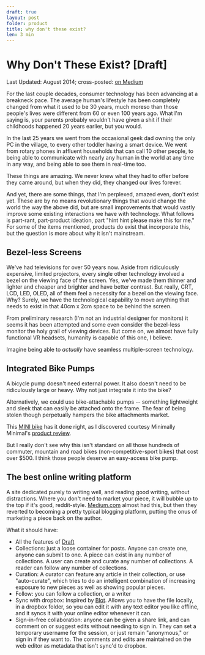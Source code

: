 ```yaml
---
draft: true
layout: post
folder: product
title: why don't these exist?
len: 3 min
---
```


# Why Don't These Exist? \[Draft\]
<div class="essay-date"><span class="essay-map">Last Updated:</span> August 2014; <span class="essay-map">cross-posted:</span> <a href="https://medium.com/@keerthiko/toys-to-games-25d35b40425d">on Medium</a></div>

For the last couple decades, consumer technology has been advancing at a breakneck pace. The average human's lifestyle has been completely changed from what it used to be 30 years, much moreso than those people's lives were different from 60 or even 100 years ago. What I'm saying is, your parents probably wouldn't have given a shit if their childhoods happened 20 years earlier, but you would.

In the last 25 years we went from the occasional geek dad owning the only PC in the village, to every other toddler having a smart device. We went from rotary phones in affluent households that can call 10 other people, to being able to communicate with nearly any human in the world at any time in any way, and being able to see them in real-time too.

These things are amazing. We never knew what they had to offer before they came around, but when they did, they changed our lives forever. 

And yet, there are some things, that I'm perplexed, amazed even, don't exist yet. These are by no means revolutionary things that would change the world the way the above did, but are small improvements that would vastly improve some existing interactions we have with technology. What follows is part-rant, part-product ideation, part "hint hint please make this for me." For some of the items mentioned, products do exist that incorporate this, but the question is more about why it isn't mainstream.

## Bezel-less Screens
We've had televisions for over 50 years now. Aside from ridiculously expensive, limited projectors, every single other technology involved a bezel on the viewing face of the screen. Yes, we've made them thinner and lighter and cheaper and brighter and have better contrast. But really, CRT, LCD, LED, OLED, all of them feel a necessity for a bezel on the viewing face. Why? Surely, we have the technological capability to move anything that needs to exist in that 40cm x 2cm space to be behind the screen.

From preliminary research (I'm not an industrial designer for monitors) it seems it has been attempted and some even consider the bezel-less monitor the holy grail of viewing devices. But come on, we almost have fully functional VR headsets, humanity is capable of this one, I believe.

Imagine being able to *actually* have seamless multiple-screen technology. 

## Integrated Bike Pumps
A bicycle pump doesn't need external power. It also doesn't need to be ridiculously large or heavy. Why not just integrate it into the bike?

Alternatively, we could use bike-attachable pumps -- something lightweight and sleek that can easily be attached onto the frame. The fear of being stolen though perpetually hampers the bike attachments market.

This [MINI bike](http://www.shopminiusa.com/PRODUCT/822/MINI-FOLDING-BIKE) has it done right, as I discovered courtesy Minimally Minimal's [product review](http://www.minimallyminimal.com/blog/mini-folding-bike-review).

But I really don't see why this isn't standard on all those hundreds of commuter, mountain and road bikes (non-competitive-sport bikes) that cost over $500. I think those people deserve an easy-access bike pump.

## The best online writing platform
A site dedicated purely to writing well, and reading good writing, without distractions. Where you don't need to market your piece, it will bubble up to the top if it's good, reddit-style. [Medium.com](http://medium.com) almost had this, but then they reverted to becoming a pretty typical blogging platform, putting the onus of marketing a piece back on the author.

What it should have:
* All the features of [Draft](http://draftin.com)
* Collections: just a loose container for posts. Anyone can create one, anyone can submit to one. A piece can exist in any number of collections. A user can create and curate any number of collections. A reader can follow any number of collections.
* Curation: A curator can feature any article in their collection, or use "auto-curate", which tries to do an intelligent combination of increasing exposure to new pieces as well as showing popular pieces. 
* Follow: you can follow a collection, or a writer
* Sync with dropbox: Inspired by [Blot](http://blot.im). Allows you to have the file locally, in a dropbox folder, so you can edit it with any text editor you like offline, and it syncs it with your online editor whenever it can.
* Sign-in-free collaboration: anyone can be given a share link, and can comment on or suggest edits without needing to sign in. They can set a temporary username for the session, or just remain "anonymous," or sign in if they want to. The comments and edits are maintained on the web editor as metadata that isn't sync'd to dropbox.



